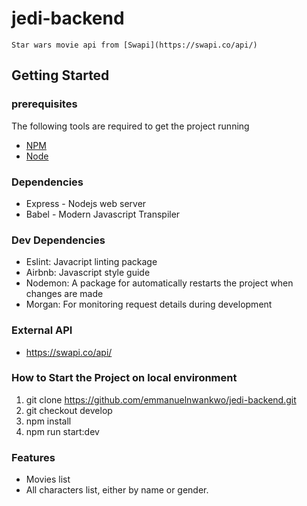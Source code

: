 # jedi-backend
    Star wars movie api from [Swapi](https://swapi.co/api/)
## Getting Started

### prerequisites
 The following tools are required to get the project running
 * [NPM](https://www.npmjs.com/)
 * [Node](https://nodejs.org/en/)

### Dependencies
* Express - Nodejs web server
* Babel - Modern Javascript Transpiler

### Dev Dependencies
- Eslint: Javacript linting package
- Airbnb: Javascript style guide
- Nodemon: A package for automatically restarts the project when changes are made
- Morgan: For monitoring request details during development

### External API
* https://swapi.co/api/

### How to Start the Project on local environment
1. git clone https://github.com/emmanuelnwankwo/jedi-backend.git
2. git checkout develop
3. npm install
4. npm run start:dev

### Features
- Movies list
- All characters list, either by name or gender.
